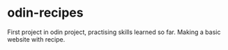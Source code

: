 # odin-recipes
First project in odin project, practising skills learned so far. Making a basic website with recipe.